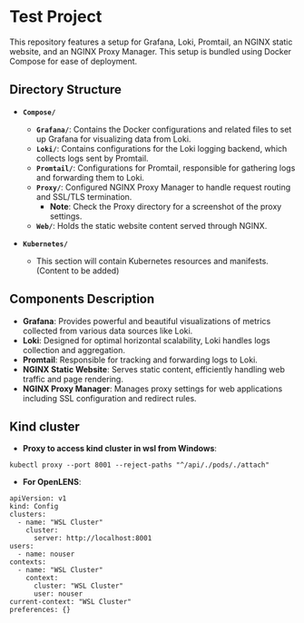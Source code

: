 # Test Project

This repository features a setup for Grafana, Loki, Promtail, an NGINX static website, and an NGINX Proxy Manager. This setup is bundled using Docker Compose for ease of deployment.

## Directory Structure

- **`Compose/`**
  - **`Grafana/`**: Contains the Docker configurations and related files to set up Grafana for visualizing data from Loki.
  - **`Loki/`**: Contains configurations for the Loki logging backend, which collects logs sent by Promtail.
  - **`Promtail/`**: Configurations for Promtail, responsible for gathering logs and forwarding them to Loki.
  - **`Proxy/`**: Configured NGINX Proxy Manager to handle request routing and SSL/TLS termination.
    - **Note**: Check the Proxy directory for a screenshot of the proxy settings.
  - **`Web/`**: Holds the static website content served through NGINX.
  
- **`Kubernetes/`**
  - This section will contain Kubernetes resources and manifests. (Content to be added)

## Components Description

- **Grafana**: Provides powerful and beautiful visualizations of metrics collected from various data sources like Loki.
- **Loki**: Designed for optimal horizontal scalability, Loki handles logs collection and aggregation.
- **Promtail**: Responsible for tracking and forwarding logs to Loki.
- **NGINX Static Website**: Serves static content, efficiently handling web traffic and page rendering.
- **NGINX Proxy Manager**: Manages proxy settings for web applications including SSL configuration and redirect rules.


## Kind cluster

- **Proxy to access kind cluster in wsl from Windows**:  
```
kubectl proxy --port 8001 --reject-paths "^/api/./pods/./attach"
```

- **For OpenLENS**:
```
apiVersion: v1
kind: Config
clusters:
  - name: "WSL Cluster"
    cluster:
      server: http://localhost:8001
users:
  - name: nouser
contexts:
  - name: "WSL Cluster"
    context:
      cluster: "WSL Cluster"
      user: nouser
current-context: "WSL Cluster"
preferences: {}
```